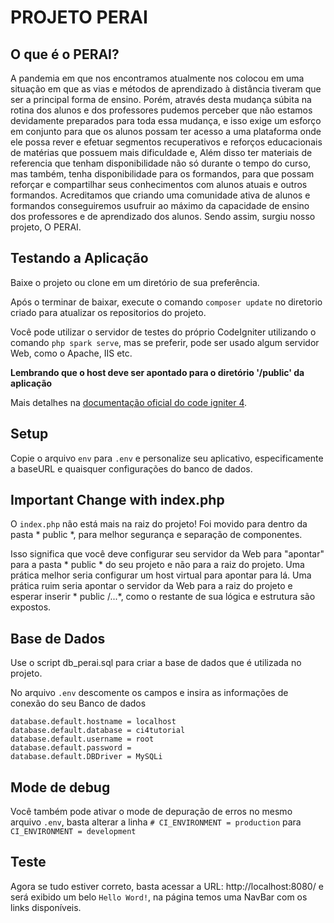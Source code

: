# PROJETO PERAI

## O que é o PERAI?

A pandemia em que nos encontramos atualmente nos colocou em uma situação em que as vias e métodos de aprendizado à distância tiveram que ser a principal forma de ensino. Porém, através desta mudança súbita na rotina dos alunos e dos professores pudemos perceber que não estamos devidamente preparados para toda essa mudança, e isso exige um esforço em conjunto para que os alunos possam ter acesso a uma plataforma  onde ele possa rever e efetuar segmentos recuperativos e reforços educacionais de matérias que possuem mais dificuldade e, Além disso ter materiais de referencia que tenham disponibilidade não só durante o tempo do curso, mas também, tenha disponibilidade para os formandos, para que possam reforçar e compartilhar seus conhecimentos com alunos atuais e outros formandos.  Acreditamos que criando uma comunidade ativa de alunos e formandos conseguiremos usufruir ao máximo da capacidade de ensino dos professores e de aprendizado dos alunos. Sendo assim, surgiu nosso projeto, O PERAI.

## Testando a Aplicação

Baixe o projeto ou clone em um diretório de sua preferência.

Após o terminar de baixar, execute o comando `composer update` no diretorio criado para atualizar os repositorios do projeto.

Você pode utilizar o servidor de testes do próprio CodeIgniter utilizando o comando `php spark serve`, mas se preferir, pode ser usado algum servidor Web, como o Apache, IIS etc. 


**Lembrando que o host deve ser apontado para o diretório '/public' da aplicação**

Mais detalhes na [documentação oficial do code igniter 4](https://codeigniter4.github.io/userguide/).


## Setup

Copie o arquivo `env` para `.env` e personalize seu aplicativo, especificamente a baseURL
e quaisquer configurações do banco de dados.

## Important Change with index.php

O `index.php` não está mais na raiz do projeto! Foi movido para dentro da pasta * public *,
para melhor segurança e separação de componentes.

Isso significa que você deve configurar seu servidor da Web para "apontar" para a pasta * public * do seu projeto e
não para a raiz do projeto. Uma prática melhor seria configurar um host virtual para apontar para lá. Uma prática ruim seria apontar o servidor da Web para a raiz do projeto e esperar inserir * public /...*, como o restante de sua lógica e
estrutura são expostos.

## Base de Dados

Use o script db_perai.sql para criar a base de dados que é utilizada no projeto.

No arquivo `.env` descomente os campos e insira as informações de conexão do seu Banco de dados

```
database.default.hostname = localhost
database.default.database = ci4tutorial
database.default.username = root
database.default.password = 
database.default.DBDriver = MySQLi
```

## Mode de debug

Você também pode ativar o mode de depuração de erros no mesmo arquivo `.env`, basta alterar a linha `# CI_ENVIRONMENT = production` para `CI_ENVIRONMENT = development`


## Teste

Agora se tudo estiver correto, basta acessar a URL: http://localhost:8080/ e será exibido um belo `Hello Word!`, na página temos uma NavBar com os links disponíveis.
